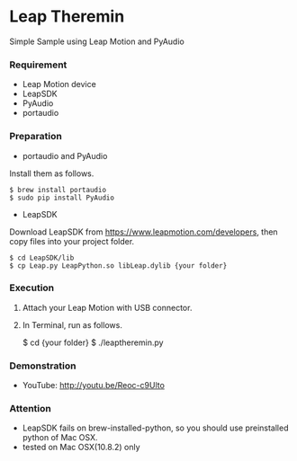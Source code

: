 Leap Theremin
============================================================

Simple Sample using Leap Motion and PyAudio

### Requirement ###

* Leap Motion device
* LeapSDK
* PyAudio
* portaudio

### Preparation ###

* portaudio and PyAudio

Install them as follows.

    $ brew install portaudio
    $ sudo pip install PyAudio

* LeapSDK

Download LeapSDK from https://www.leapmotion.com/developers, then copy files into your project folder.

    $ cd LeapSDK/lib
    $ cp Leap.py LeapPython.so libLeap.dylib {your folder}


### Execution ###

1. Attach your Leap Motion with USB connector.

2. In Terminal, run as follows.

   $ cd {your folder}
   $ ./leaptheremin.py


### Demonstration ###

* YouTube: http://youtu.be/Reoc-c9Ulto


### Attention ###

* LeapSDK fails on brew-installed-python, so you should use preinstalled python  of Mac OSX.
* tested on Mac OSX(10.8.2) only

